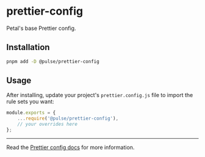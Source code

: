 # prettier-config

Petal's base Prettier config.

## Installation

```sh
pnpm add -D @pulse/prettier-config
```

## Usage

After installing, update your project's `prettier.config.js` file to import the rule sets you want:

```js
module.exports = {
	...require('@pulse/prettier-config'),
	// your overrides here
};
```

---

Read the [Prettier config docs](https://prettier.io) for more information.
